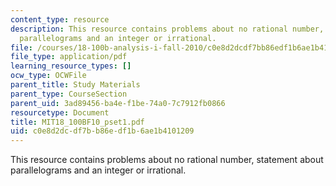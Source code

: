 ```yaml
---
content_type: resource
description: This resource contains problems about no rational number, statement about
  parallelograms and an integer or irrational.
file: /courses/18-100b-analysis-i-fall-2010/c0e8d2dcdf7bb86edf1b6ae1b4101209_MIT18_100BF10_pset1.pdf
file_type: application/pdf
learning_resource_types: []
ocw_type: OCWFile
parent_title: Study Materials
parent_type: CourseSection
parent_uid: 3ad89456-ba4e-f1be-74a0-7c7912fb0866
resourcetype: Document
title: MIT18_100BF10_pset1.pdf
uid: c0e8d2dc-df7b-b86e-df1b-6ae1b4101209
---
```

This resource contains problems about no rational number, statement about parallelograms and an integer or irrational.

